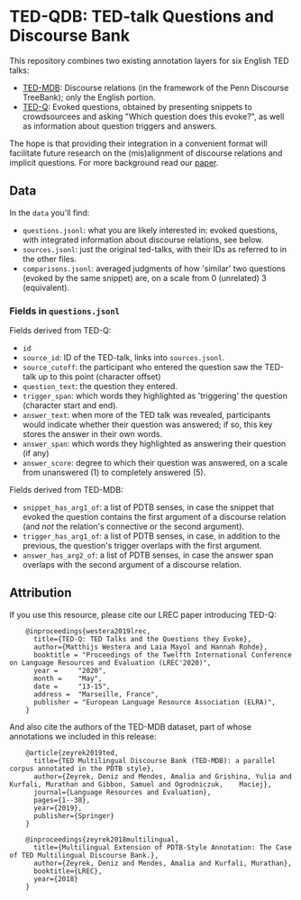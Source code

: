 # TED-QDB: TED-talk Questions and Discourse Bank

This repository combines two existing annotation layers for six English TED talks:

- [TED-MDB](https://github.com/MurathanKurfali/Ted-MDB-Annotations): Discourse relations (in the framework of the Penn Discourse TreeBank); only the English portion.
- [TED-Q](https://github.com/amore-upf/ted-q): Evoked questions, obtained by presenting snippets to crowdsourcees and asking "Which question does this evoke?", as well as information about question triggers and answers.

The hope is that providing their integration in a convenient format will facilitate future research on the (mis)alignment of discourse relations and implicit questions. For more background read our [paper](https://aclanthology.org/2020.lrec-1.141/).

## Data

In the `data` you'll find:

- `questions.jsonl`: what you are likely interested in: evoked questions, with integrated information about discourse relations, see below.
- `sources.jsonl`: just the original ted-talks, with their IDs as referred to in the other files.
- `comparisons.jsonl`: averaged judgments of how 'similar' two questions (evoked by the same snippet) are, on a scale from 0 (unrelated) 3 (equivalent).

### Fields in `questions.jsonl`

Fields derived from TED-Q:

- `id`
- `source_id`: ID of the TED-talk, links into `sources.jsonl`.
- `source_cutoff`: the participant who entered the question saw the TED-talk up to this point (character offset)
- `question_text`: the question they entered.
- `trigger_span`: which words they highlighted as 'triggering' the question (character start and end). 
- `answer_text`: when more of the TED talk was revealed, participants would indicate whether their question was answered; if so, this key stores the answer in their own words.
- `answer_span`: which words they highlighted as answering their question (if any)
- `answer_score`: degree to which their question was answered, on a scale from unanswered (1) to completely answered (5).

Fields derived from TED-MDB:

- `snippet_has_arg1_of`: a list of PDTB senses, in case the snippet that evoked the question contains the first argument of a discourse relation (and _not_ the relation's connective or the second argument).
- `trigger_has_arg1_of`: a list of PDTB senses, in case, in addition to the previous, the question's trigger overlaps with the first argument.
- `answer_has_arg2_of`: a list of PDTB senses, in case the answer span overlaps with the second argument of a discourse relation.


## Attribution ##

If you use this resource, please cite our LREC paper introducing TED-Q:

```
    @inproceedings{westera2019lrec,
      title={TED-Q: TED Talks and the Questions they Evoke},
      author={Matthijs Westera and Laia Mayol and Hannah Rohde},
      booktitle = "Proceedings of the Twelfth International Conference on Language Resources and Evaluation (LREC'2020)",
      year = 	 "2020",
      month = 	 "May",
      date =     "13-15",
      address =  "Marseille, France",
      publisher = "European Language Resource Association (ELRA)",
    }
```

And also cite the authors of the TED-MDB dataset, part of whose annotations we included in this release:

```
    @article{zeyrek2019ted,
      title={TED Multilingual Discourse Bank (TED-MDB): a parallel corpus annotated in the PDTB style},
      author={Zeyrek, Deniz and Mendes, Amalia and Grishina, Yulia and Kurfali, Murathan and Gibbon, Samuel and Ogrodniczuk,    Maciej},
      journal={Language Resources and Evaluation},
      pages={1--38},
      year={2019},
      publisher={Springer}
    }
```

```
    @inproceedings{zeyrek2018multilingual,
      title={Multilingual Extension of PDTB-Style Annotation: The Case of TED Multilingual Discourse Bank.},
      author={Zeyrek, Deniz and Mendes, Amalia and Kurfali, Murathan},
      booktitle={LREC},
      year={2018}
    }
```